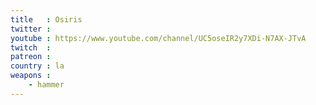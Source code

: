 ```yaml
---
title   : Osiris
twitter : 
youtube : https://www.youtube.com/channel/UC5oseIR2y7XDi-N7AX-JTvA
twitch  : 
patreon : 
country : la
weapons :
    - hammer
---
```


